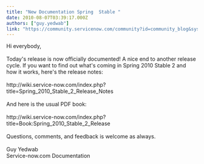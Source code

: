 ```yaml
---
title: "New Documentation Spring  Stable "
date: 2010-08-07T03:39:17.000Z
authors: ["guy.yedwab"]
link: "https://community.servicenow.com/community?id=community_blog&sys_id=1c6d6a29dbd0dbc01dcaf3231f961974"
---
```

<p>Hi everybody,<br /><br />Today's release is now officially documented! A nice end to another release cycle. If you want to find out what's coming in Spring 2010 Stable 2 and how it works, here's the release notes:<br /><br />http://wiki.service-now.com/index.php?title=Spring_2010_Stable_2_Release_Notes<br /><br />And here is the usual PDF book:<br /><br />http://wiki.service-now.com/index.php?title=Book:Spring_2010_Stable_2_Release<br /><br />Questions, comments, and feedback is welcome as always.<br /><br />Guy Yedwab<br />Service-now.com Documentation</p>
